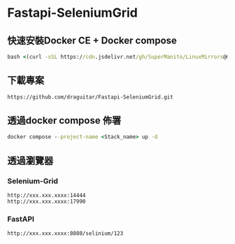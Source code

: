 # Fastapi-SeleniumGrid

## 快速安裝Docker CE + Docker compose

``` cmd
bash <(curl -sSL https://cdn.jsdelivr.net/gh/SuperManito/LinuxMirrors@main/DockerInstallation.sh)
```

## 下載專案

``` cmd
https://github.com/draguitar/Fastapi-SeleniumGrid.git
```


## 透過docker compose 佈署
``` cmd
docker compose --project-name <Stack_name> up -d
```

## 透過瀏覽器
### Selenium-Grid

```
http://xxx.xxx.xxxx:14444
http://xxx.xxx.xxxx:17990
```

### FastAPI
```
http://xxx.xxx.xxxx:8080/selinium/123
```

